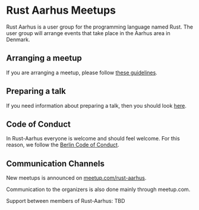 # Rust Aarhus Meetups

Rust Aarhus is a user group for the programming language named Rust. The user group will arrange events that take place in the Aarhus area in Denmark.

## Arranging a meetup

If you are arranging a meetup, please follow [these guidelines](meetups.md).

## Preparing a talk

If you need information about preparing a talk, then you should look [here](talks.md).

## Code of Conduct

In Rust-Aarhus everyone is welcome and should feel welcome. For this reason, we follow the [Berlin Code of Conduct][berlin-coc].

## Communication Channels

New meetups is announced on [meetup.com/rust-aarhus][meetup].

Communication to the organizers is also done mainly through meetup.com.

Support between members of Rust-Aarhus: TBD



[berlin-coc]: https://berlincodeofconduct.org/
[meetup]: https://www.meetup.com/rust-aarhus/